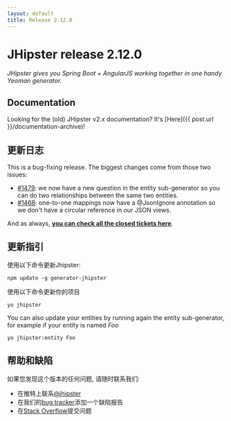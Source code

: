 ```yaml
---
layout: default
title: Release 2.12.0
---
```


JHipster release 2.12.0
==================

*JHipster gives you Spring Boot + AngularJS working together in one handy Yeoman generator.*

Documentation
----------

Looking for the (old) JHipster v2.x documentation? It's [Here]({{ post.url }}/documentation-archive)!

更新日志
----------

This is a bug-fixing release. The biggest changes come from those two issues:

- [#1479](https://github.com/jhipster/generator-jhipster/issues/1479): we now have a new question in the entity sub-generator so you can do two relationships between the same two entities.
- [#1468](https://github.com/jhipster/generator-jhipster/issues/1468): one-to-one mappings now have a @JsonIgnore annotation so we don't have a circular reference in our JSON views.

And as always, __[you can check all the closed tickets here](https://github.com/jhipster/generator-jhipster/issues?q=milestone%3A2.12.0+is%3Aclosed)__.

更新指引
------------

使用以下命令更新Jhipster:

```
npm update -g generator-jhipster
```

使用以下命令更新你的项目

```
yo jhipster
```

You can also update your entities by running again the entity sub-generator, for example if your entity is named _Foo_

```
yo jhipster:entity Foo
```

帮助和缺陷
--------------

如果您发现这个版本的任何问题, 请随时联系我们:

- 在推特上联系[@jhipster](https://twitter.com/jhipster)
- 在我们的[bug tracker](https://github.com/jhipster/generator-jhipster/issues?state=open)添加一个缺陷报告
- 在[Stack Overflow](http://stackoverflow.com/tags/jhipster/info)提交问题
